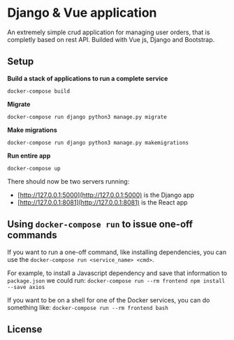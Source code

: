 # Django & Vue application

An extremely simple crud application for managing user orders, that is completly based on rest API. Builded with Vue js, Django and Bootstrap.

## Setup

**Build a stack of applications to run a complete service**
```
docker-compose build
```

**Migrate**
```
docker-compose run django python3 manage.py migrate
```

**Make migrations**
```
docker-compose run django python3 manage.py makemigrations
```

**Run entire app**
```
docker-compose up
```

There should now be two servers running:
- [http://127.0.0.1:5000](http://127.0.0.1:5000) is the Django app
- [http://127.0.0.1:8081](http://127.0.0.1:8081) is the React app

## Using `docker-compose run` to issue one-off commands

If you want to run a one-off command, like installing dependencies, you can use the `docker-compose run <service_name> <cmd>`.

For example, to install a Javascript dependency and save that information to `package.json` we could run:
`docker-compose run --rm frontend npm install --save axios`

If you want to be on a shell for one of the Docker services, you can do something like:
`docker-compose run --rm frontend bash`

## License

